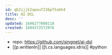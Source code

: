 ```yaml
---
id: qb2ijjk2apouf226pf5ubh4
title: AI DSL
desc: ''
updated: 1696277008118
created: 1694372572976
---
```


- repo: https://github.com/singnet/ai-dsl
- [[p.writtenIn]] [[t.cs.languages.idris]] #python